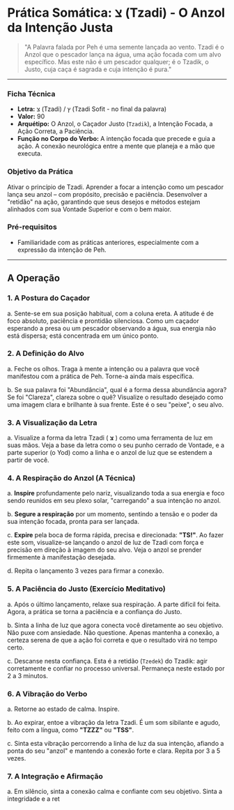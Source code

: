 # Prática Somática: צ (Tzadi) - O Anzol da Intenção Justa

> "A Palavra falada por Peh é uma semente lançada ao vento. Tzadi é o Anzol que o pescador lança na água, uma ação focada com um alvo específico. Mas este não é um pescador qualquer; é o Tzadik, o Justo, cuja caça é sagrada e cuja intenção é pura."

---

### Ficha Técnica

* **Letra:** צ (Tzadi) / ץ (Tzadi Sofit - no final da palavra)
* **Valor:** 90
* **Arquétipo:** O Anzol, o Caçador Justo (`Tzadik`), a Intenção Focada, a Ação Correta, a Paciência.
* **Função no Corpo do Verbo:** A intenção focada que precede e guia a ação. A conexão neurológica entre a mente que planeja e a mão que executa.

### Objetivo da Prática

Ativar o princípio de Tzadi. Aprender a focar a intenção como um pescador lança seu anzol – com propósito, precisão e paciência. Desenvolver a "retidão" na ação, garantindo que seus desejos e métodos estejam alinhados com sua Vontade Superior e com o bem maior.

### Pré-requisitos

* Familiaridade com as práticas anteriores, especialmente com a expressão da intenção de Peh.

---

## A Operação

### 1. A Postura do Caçador

a. Sente-se em sua posição habitual, com a coluna ereta. A atitude é de foco absoluto, paciência e prontidão silenciosa. Como um caçador esperando a presa ou um pescador observando a água, sua energia não está dispersa; está concentrada em um único ponto.

### 2. A Definição do Alvo

a. Feche os olhos. Traga à mente a intenção ou a palavra que você manifestou com a prática de Peh. Torne-a ainda mais específica.

b. Se sua palavra foi "Abundância", qual é a forma dessa abundância agora? Se foi "Clareza", clareza sobre o quê? Visualize o resultado desejado como uma imagem clara e brilhante à sua frente. Este é o seu "peixe", o seu alvo.

### 3. A Visualização da Letra

a. Visualize a forma da letra Tzadi ( **צ** ) como uma ferramenta de luz em suas mãos. Veja a base da letra como o seu punho cerrado de Vontade, e a parte superior (o Yod) como a linha e o anzol de luz que se estendem a partir de você.

### 4. A Respiração do Anzol (A Técnica)

a. **Inspire** profundamente pelo nariz, visualizando toda a sua energia e foco sendo reunidos em seu plexo solar, "carregando" a sua intenção no anzol.

b. **Segure a respiração** por um momento, sentindo a tensão e o poder da sua intenção focada, pronta para ser lançada.

c. **Expire** pela boca de forma rápida, precisa e direcionada: **"TS!"**. Ao fazer este som, visualize-se lançando o anzol de luz de Tzadi com força e precisão em direção à imagem do seu alvo. Veja o anzol se prender firmemente à manifestação desejada.

d. Repita o lançamento 3 vezes para firmar a conexão.

### 5. A Paciência do Justo (Exercício Meditativo)

a. Após o último lançamento, relaxe sua respiração. A parte difícil foi feita. Agora, a prática se torna a paciência e a confiança do Justo.

b. Sinta a linha de luz que agora conecta você diretamente ao seu objetivo. Não puxe com ansiedade. Não questione. Apenas mantenha a conexão, a certeza serena de que a ação foi correta e que o resultado virá no tempo certo.

c. Descanse nesta confiança. Esta é a retidão (`Tzedek`) do Tzadik: agir corretamente e confiar no processo universal. Permaneça neste estado por 2 a 3 minutos.

### 6. A Vibração do Verbo

a. Retorne ao estado de calma. Inspire.

b. Ao expirar, entoe a vibração da letra Tzadi. É um som sibilante e agudo, feito com a língua, como **"TZZZ"** ou **"TSS"**.

c. Sinta esta vibração percorrendo a linha de luz da sua intenção, afiando a ponta do seu "anzol" e mantendo a conexão forte e clara. Repita por 3 a 5 vezes.

### 7. A Integração e Afirmação

a. Em silêncio, sinta a conexão calma e confiante com seu objetivo. Sinta a integridade e a ret
